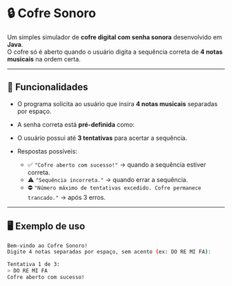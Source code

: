 # 🔒 Cofre Sonoro

Um simples simulador de **cofre digital com senha sonora** desenvolvido em **Java**.  
O cofre só é aberto quando o usuário digita a sequência correta de **4 notas musicais** na ordem certa.

---

## 📜 Funcionalidades

- O programa solicita ao usuário que insira **4 notas musicais** separadas por espaço.
- A senha correta está **pré-definida** como:


- O usuário possui até **3 tentativas** para acertar a sequência.
- Respostas possíveis:
  - ✅ `"Cofre aberto com sucesso!"` → quando a sequência estiver correta.
  - ⚠️ `"Sequência incorreta."` → quando errar a sequência.
  - ⛔ `"Número máximo de tentativas excedido. Cofre permanece trancado."` → após 3 erros.

---

## 🖥️ Exemplo de uso

```bash
Bem-vindo ao Cofre Sonoro!
Digite 4 notas separadas por espaço, sem acento (ex: DO RE MI FA):

Tentativa 1 de 3:
> DO RE MI FA
Cofre aberto com sucesso!
